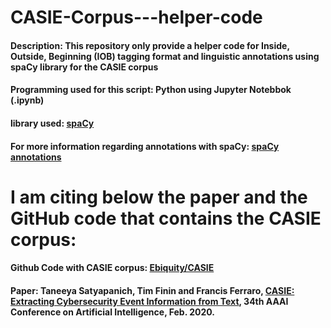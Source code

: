 # CASIE-Corpus---helper-code
#### **Description:** This repository only provide a helper code for Inside, Outside, Beginning (IOB) tagging format and linguistic annotations using spaCy library for the CASIE corpus

#### **Programming used for this script:** Python using Jupyter Notebbok (.ipynb)

#### **library used:** [spaCy](https://spacy.io)
#### **For more information regarding annotations with spaCy:** [spaCy annotations](https://spacy.io/usage/spacy-101#annotations)

# **I am citing below the paper and the GitHub code that contains the CASIE corpus:**
#### Github Code with CASIE corpus: [Ebiquity/CASIE](https://github.com/Ebiquity/CASIE)
#### Paper: Taneeya Satyapanich, Tim Finin and Francis Ferraro, [CASIE: Extracting Cybersecurity Event Information from Text](https://ebiquity.umbc.edu/paper/html/id/874/CASIE-Extracting-Cybersecurity-Event-Information-from-Text), 34th AAAI Conference on Artificial Intelligence, Feb. 2020.
